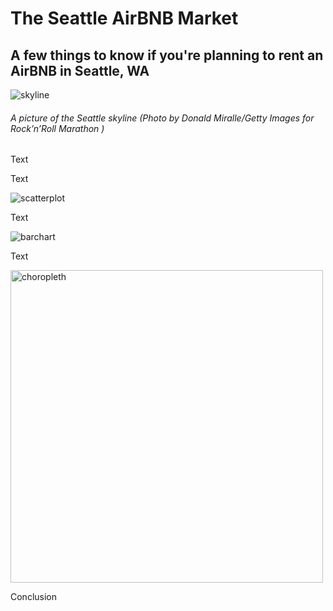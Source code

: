 # The Seattle AirBNB Market
## A few things to know if you're planning to rent an AirBNB in Seattle, WA

![skyline](https://user-images.githubusercontent.com/61479525/129959757-e50a169f-52c4-49b4-9996-daa420868997.jpeg)
###### A picture of the Seattle skyline (Photo by Donald Miralle/Getty Images for Rock’n’Roll Marathon )

Text

Text

![scatterplot](https://user-images.githubusercontent.com/61479525/129959568-11df47ec-939f-4897-9731-a37501994ad1.png)

Text

![barchart](https://user-images.githubusercontent.com/61479525/129959615-b19ec147-1fc5-47a6-8a8b-f7194fa6be76.png)

Text

<img width="500" alt="choropleth" src="https://user-images.githubusercontent.com/61479525/129959470-f4a9f2df-a098-4c21-9c57-41ea7028b179.png">

Conclusion
